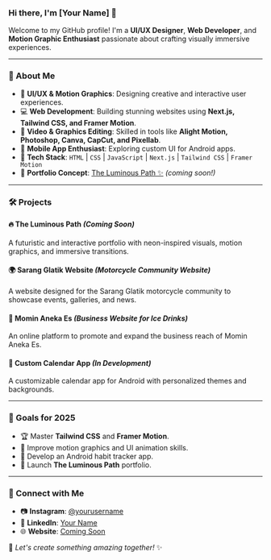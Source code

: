 ### Hi there, I'm [Your Name] 👋  
Welcome to my GitHub profile! I'm a **UI/UX Designer**, **Web Developer**, and **Motion Graphic Enthusiast** passionate about crafting visually immersive experiences.

---

### 🚀 About Me
- 🎨 **UI/UX & Motion Graphics**: Designing creative and interactive user experiences.
- 💻 **Web Development**: Building stunning websites using **Next.js, Tailwind CSS, and Framer Motion**.
- 🎥 **Video & Graphics Editing**: Skilled in tools like **Alight Motion, Photoshop, Canva, CapCut, and Pixellab**.
- 📱 **Mobile App Enthusiast**: Exploring custom UI for Android apps.
- 🔧 **Tech Stack**: `HTML` | `CSS` | `JavaScript` | `Next.js` | `Tailwind CSS` | `Framer Motion`
- 🌌 **Portfolio Concept**: [The Luminous Path ✨](#) *(coming soon!)*

---

### 🛠️ Projects
#### 🔥 The Luminous Path *(Coming Soon)*
A futuristic and interactive portfolio with neon-inspired visuals, motion graphics, and immersive transitions.

#### 🌍 Sarang Glatik Website *(Motorcycle Community Website)*
A website designed for the Sarang Glatik motorcycle community to showcase events, galleries, and news.

#### 🍨 Momin Aneka Es *(Business Website for Ice Drinks)*
An online platform to promote and expand the business reach of Momin Aneka Es.

#### 📅 Custom Calendar App *(In Development)*
A customizable calendar app for Android with personalized themes and backgrounds.

---

### 🎯 Goals for 2025
- 🏆 Master **Tailwind CSS** and **Framer Motion**.
- 🚀 Improve motion graphics and UI animation skills.
- 📱 Develop an Android habit tracker app.
- 🌟 Launch **The Luminous Path** portfolio.

---

### 💬 Connect with Me
- 📷 **Instagram**: [@yourusername](#)
- 💼 **LinkedIn**: [Your Name](#)
- 🌐 **Website**: [Coming Soon](#)

🔹 *Let's create something amazing together!* ✨
